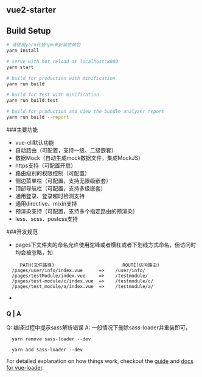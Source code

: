 
## vue2-starter

## Build Setup

``` bash
# 请使用yarn代替npm来安装依赖包
yarn install

# serve with hot reload at localhost:8080
yarn start

# build for production with minification
yarn run build

# build for test with minification
yarn run build:test

# build for production and view the bundle analyzer report
yarn run build --report
```

###主要功能
- vue-cli默认功能
- 自动路由（可配置，支持一级、二级嵌套）
- 数据Mock（自动生成mock数据文件，集成MockJS）
- https支持（可配置开启）
- 路由级别的权限控制（可配置）
- 侧边菜单栏（可配置，支持无限级嵌套）
- 顶部导航栏（可配置，支持多级嵌套）
- 通用登录、登录超时检测支持
- 通用directive、mixin支持
- 预渲染支持（可配置，支持多个指定路由的预渲染）
- less、scss、postcss支持

###开发规范
- pages下文件夹的命名允许使用驼峰或者横杠或者下划线方式命名，但访问时均会被忽略，如
```
	 PATH(文件路径)                         ROUTE(访问路由)
  /pages/user/info/index.vue      =>    /user/info/
  /pages/testModule/index.vue     =>    /testmodule/
  /pages/test-module/c/index.vue  =>    /testmodule/c/
  /pages/test_module/a/index.vue  =>    /testmodule/a/

```
- 

### Q | A

Q: 编译过程中提示sass解析错误
A: 一般情况下删除sass-loader并重装即可， 
```
  yarn remove sass-loader --dev
  
  yarn add sass-loader --dev

```


For detailed explanation on how things work, checkout the [guide](http://vuejs-templates.github.io/webpack/) and [docs for vue-loader](http://vuejs.github.io/vue-loader).


